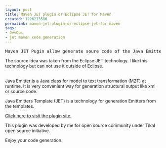 ```yaml
---
layout: post
title: Maven JET plugin or Eclipse JET for Maven
created: 1226213586
permalink: maven-jet-plugin-or-eclipse-jet-for-maven
tags:
- DevOps
- jet maven code generation
---
```

<pre>
Maven JET Pugin allow generate soure code of the Java Emitters from templates.</pre> <p>The source idea was taken from the Eclipse JET technology. I like this technology but can not use it outside of Eclipse.<br />&nbsp;</p><p>Java Emitter is a Java class for model to text transformation (M2T) at runtime. It is very convenient way for generation structural output like xml or source code.</p><p>Java Emitters Template (JET) is a technology for generation Emitters from the templates.</p> <p><a href="http://network.tikalk.com/release//tikal-maven-jet-plugin/">Click here to visit the plugin site.</a></p> <p>This plugin was developed by me for open source community under Tikal open source initiative.</p><p>Enjoy your code generation.</p>
